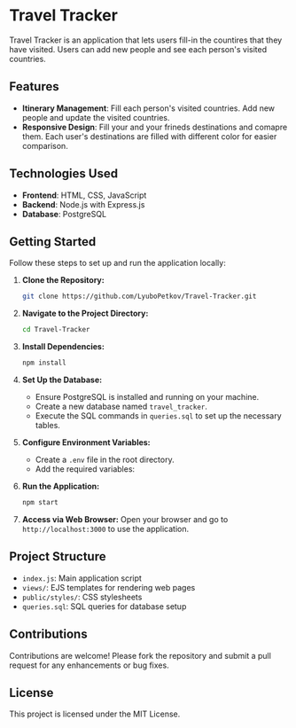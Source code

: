 # Travel Tracker

Travel Tracker is an application that lets users fill-in the countires that they have visited. Users can add new people and see each person's visited countries.

## Features

- **Itinerary Management**: Fill each person's visited countries. Add new people and update the visited countries.
- **Responsive Design**: Fill your and your frineds destinations and comapre them. Each user's destinations are filled with different color for easier comparison.

## Technologies Used

- **Frontend**: HTML, CSS, JavaScript
- **Backend**: Node.js with Express.js
- **Database**: PostgreSQL

## Getting Started

Follow these steps to set up and run the application locally:

1. **Clone the Repository:**
   ```bash
   git clone https://github.com/LyuboPetkov/Travel-Tracker.git
   ```

2. **Navigate to the Project Directory:**
   ```bash
   cd Travel-Tracker
   ```

3. **Install Dependencies:**
   ```bash
   npm install
   ```

4. **Set Up the Database:**
   - Ensure PostgreSQL is installed and running on your machine.
   - Create a new database named `travel_tracker`.
   - Execute the SQL commands in `queries.sql` to set up the necessary tables.

5. **Configure Environment Variables:**
   - Create a `.env` file in the root directory.
   - Add the required variables:
   
6. **Run the Application:**
   ```bash
   npm start
   ```

7. **Access via Web Browser:**
   Open your browser and go to `http://localhost:3000` to use the application.

## Project Structure

- `index.js`: Main application script
- `views/`: EJS templates for rendering web pages
- `public/styles/`: CSS stylesheets
- `queries.sql`: SQL queries for database setup

## Contributions

Contributions are welcome! Please fork the repository and submit a pull request for any enhancements or bug fixes.

## License

This project is licensed under the MIT License.

